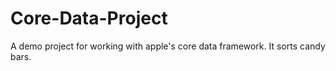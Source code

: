 # Core-Data-Project
A demo project for working with apple's core data framework. It sorts candy bars.
